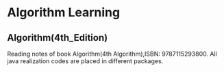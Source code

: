 # Algorithm Learning
## Algorithm(4th_Edition)
Reading notes of book Algorithm(4th Algorithm),ISBN: 9787115293800.
All java realization codes are placed in different packages.
